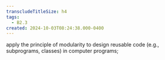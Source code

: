 ```yaml
---
transcludeTitleSize: h4
tags:
  - B2.3
created: 2024-10-03T08:24:38.000-0400
---
```

apply the principle of modularity to design reusable code (e.g., subprograms, classes) in computer programs;